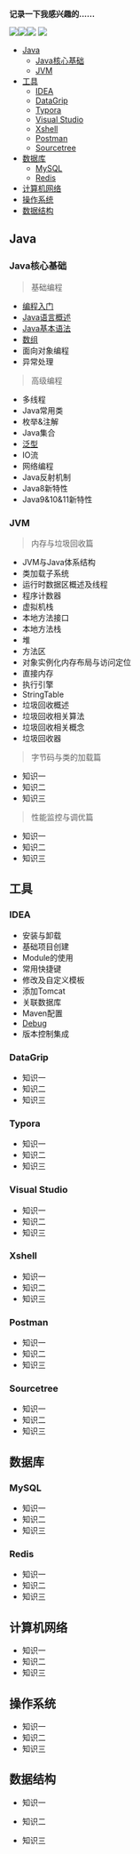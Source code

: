 **记录一下我感兴趣的......**

 ![](images/Java.svg)![](images/Redis.svg)![](images/ES.svg) ![](images/Spring.svg)

<!-- @import "[TOC]" {cmd="toc" depthFrom=1 depthTo=6 orderedList=false} -->

<!-- code_chunk_output -->

- [Java](#java)
  - [Java核心基础](#java核心基础)
  - [JVM](#jvm)
- [工具](#工具)
  - [IDEA](#idea)
  - [DataGrip](#datagrip)
  - [Typora](#typora)
  - [Visual Studio](#visual-studio)
  - [Xshell](#xshell)
  - [Postman](#postman)
  - [Sourcetree](#sourcetree)
- [数据库](#数据库)
  - [MySQL](#mysql)
  - [Redis](#redis)
- [计算机网络](#计算机网络)
- [操作系统](#操作系统)
- [数据结构](#数据结构)

<!-- /code_chunk_output -->


## Java

### Java核心基础

> 基础编程

- [编程入门](docs/Java/JavaBase/01_编程入门/编程入门.md) 
- [Java语言概述](docs/Java/JavaBase/02_Java语言概述/Java语言概述.md) 
-  [Java基本语法](docs/Java/JavaBase/03_Java基本语法/Java基本语法.md) 
- [数组](docs/Java/JavaBase/04_数组/数组.md) 
- 面向对象编程
- 异常处理

> 高级编程

- 多线程
- Java常用类
- 枚举&注解
- Java集合
- [泛型](docs/Java/JavaBase/11_泛型/泛型.md) 
- IO流
- 网络编程
- Java反射机制
- Java8新特性
- Java9&10&11新特性

### JVM

> 内存与垃圾回收篇

- JVM与Java体系结构
- 类加载子系统
- 运行时数据区概述及线程
- 程序计数器
- 虚拟机栈
- 本地方法接口
- 本地方法栈
- 堆
- 方法区
- 对象实例化内存布局与访问定位
- 直接内存
- 执行引擎
- StringTable
- 垃圾回收概述
- 垃圾回收相关算法
- 垃圾回收相关概念
- 垃圾回收器

>字节码与类的加载篇

- 知识一
- 知识二
- 知识三

>性能监控与调优篇

- 知识一
- 知识二
- 知识三

## 工具

### IDEA

- 安装与卸载
- 基础项目创建
- Module的使用
- 常用快捷键
- 修改及自定义模板
- 添加Tomcat
- 关联数据库
- Maven配置
- [Debug](docs/Tools/IDEA/Debug/Debug.md) 
- 版本控制集成

### DataGrip

- 知识一
- 知识二
- 知识三

### Typora

- 知识一
- 知识二
- 知识三

### Visual Studio

- 知识一
- 知识二
- 知识三

### Xshell

- 知识一
- 知识二
- 知识三

### Postman

- 知识一
- 知识二
- 知识三

### Sourcetree

- 知识一
- 知识二
- 知识三

## 数据库

### MySQL

- 知识一
- 知识二
- 知识三

### Redis

- 知识一
- 知识二
- 知识三

## 计算机网络

- 知识一
- 知识二
- 知识三

## 操作系统

- 知识一
- 知识二
- 知识三

## 数据结构

- 知识一
- 知识二
- 知识三

  ​	